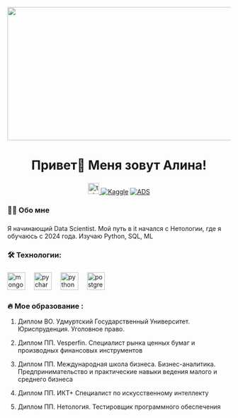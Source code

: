 <br clear="both">

<div align="center">
  <img height="300" width="600" src="https://media2.giphy.com/media/v1.Y2lkPTc5MGI3NjExOW5hM3R3ZXNtOTV6bmUwaGp1dnA4MTRmanYyZHg3bW9sOGZpNDRoNSZlcD12MV9pbnRlcm5hbF9naWZfYnlfaWQmY3Q9Zw/L1R1tvI9svkIWwpVYr/giphy.gif"  />
</div>

###

<h1 align="center">Привет👋 Меня зовут Алина!</h1>

###

<div align="center">
   <a href="https://t.me/Alinagarbuz" target="_blank">
    <img src="https://img.shields.io/static/v1?message=Telegram&logo=telegram&label=&color=2CA5E0&logoColor=white&labelColor=&style=for-the-badge" height="25" alt="telegram logo"  />
  <a href="(https://www.kaggle.com/alinagarbuz)" target="_blank"><img alt="Kaggle" src="https://img.shields.io/badge/-Kaggle-00CCBB?style=flat-square&logo=Kaggle&logoColor=white"></a>
  <a href="https://ods.ai/users/r327e43fe2fc7" target="_blank"><img alt="ADS" src="https://img.shields.io/badge/-ADS-A6CE39?style=flat-square&logo=ADS.AI&logoColor=white"></a>
  </a>
</div>

###

<h3 align="left">👩‍💻  Обо мне</h3>

###

<p align="left">Я начинающий Data Scientist. Мой путь в it начался с Нетологии, где я обучаюсь с 2024 года. Изучаю Python, SQL, ML
  
###

<h3 align="left">🛠 Технологии:</h3>

###

<div align="left">
  <img src="https://skillicons.dev/icons?i=mongodb" height="40" alt="mongodb logo"  />
  <img width="12" />
<img src="https://skillicons.dev/icons?i=pycharm" height="40" alt="pycharm logo"  />
  <img width="12" />
  <img src="https://skillicons.dev/icons?i=py" height="40" alt="python logo"  />
  <img width="12" />
  <img src="https://skillicons.dev/icons?i=postgres" height="40" alt="postgresql logo"  />
</div>

###

<h3 align="left">🔥   Мое образование :</h3>

1. Диплом ВО. Удмуртский Государственный Университет. Юриспруденция. Уголовное право.

2. Диплом ПП. Vesperfin. Специалист рынка ценных бумаг и производных финансовых инструментов
   
3. Диплом ПП. Международная школа бизнеса. Бизнес-аналитика. Предпринимательство и практические навыки ведения малого и среднего бизнеса
   
4. Диплом ПП. ИКТ+ Специалист по искусственному интеллекту
   
5. Диплом ПП. Нетология. Тестировщик программного обеспечения



###
